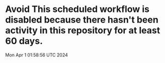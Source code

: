 # Avoid This scheduled workflow is disabled because there hasn't been activity in this repository for at least 60 days.
Mon Apr  1 01:58:56 UTC 2024
